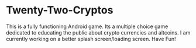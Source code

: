 # Twenty-Two-Cryptos
This is a fully functioning Android game. Its a multiple choice game dedicated to educating the public about crypto currencies and altcoins. I am currently working on a better splash screen/loading screen. Have Fun!
